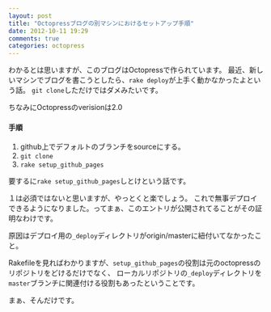 ```yaml
---
layout: post
title: "Octopressブログの別マシンにおけるセットアップ手順"
date: 2012-10-11 19:29
comments: true
categories: octopress
---
```


わかるとは思いますが、このブログはOctopressで作られています。
最近、新しいマシンでブログを書こうとしたら、`rake deploy`が上手く動かなかったよという話。
`git clone`しただけではダメみたいです。

ちなみにOctopressのverisionは2.0

#### 手順
1. github上でデフォルトのブランチをsourceにする。
2. `git clone`
3. `rake setup_github_pages`

要するに`rake setup_github_pages`しとけという話です。

１は必須ではないと思いますが、やっとくと楽でしょう。
これで無事デプロイできるようになりました。ってまぁ、このエントリが公開されてることがその証明なわけです。

原因はデプロイ用の`_deploy`ディレクトリがorigin/masterに紐付いてなかったこと。

Rakefileを見ればわかりますが、`setup_github_pages`の役割は元のoctopressのリポジトリをどけるだけでなく、
ローカルリポジトリの`_deploy`ディレクトリを`master`ブランチに関連付ける役割もあったということです。

まぁ、そんだけです。
